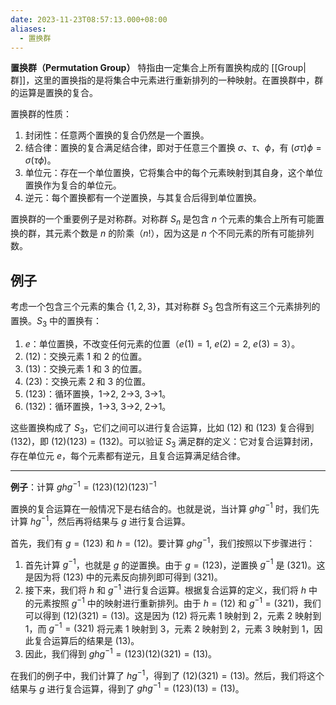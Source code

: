 ```yaml
---
date: 2023-11-23T08:57:13.000+08:00
aliases:
  - 置换群
---
```


**置换群（Permutation Group）** 特指由一定集合上所有置换构成的 [[Group|群]]，这里的置换指的是将集合中元素进行重新排列的一种映射。在置换群中，群的运算是置换的复合。

置换群的性质：

1. 封闭性：任意两个置换的复合仍然是一个置换。
2. 结合律：置换的复合满足结合律，即对于任意三个置换 $\sigma$、$\tau$、$\phi$，有 $(\sigma\tau)\phi = \sigma(\tau\phi)$。
3. 单位元：存在一个单位置换，它将集合中的每个元素映射到其自身，这个单位置换作为复合的单位元。
4. 逆元：每个置换都有一个逆置换，与其复合后得到单位置换。

置换群的一个重要例子是对称群。对称群 $S_n$ 是包含 $n$ 个元素的集合上所有可能置换的群，其元素个数是 $n$ 的阶乘（$n!$），因为这是 $n$ 个不同元素的所有可能排列数。

## 例子

考虑一个包含三个元素的集合 $\{1, 2, 3\}$，其对称群 $S_3$ 包含所有这三个元素排列的置换。$S_3$ 中的置换有：

1. $e$：单位置换，不改变任何元素的位置（$e(1)=1$, $e(2)=2$, $e(3)=3$）。
2. $(12)$：交换元素 1 和 2 的位置。
3. $(13)$：交换元素 1 和 3 的位置。
4. $(23)$：交换元素 2 和 3 的位置。
5. $(123)$：循环置换，1→2, 2→3, 3→1。
6. $(132)$：循环置换，1→3, 3→2, 2→1。

这些置换构成了 $S_3$，它们之间可以进行复合运算，比如 $(12)$ 和 $(123)$ 复合得到 $(132)$，即 $(12)(123)=(132)$。可以验证 $S_3$ 满足群的定义：它对复合运算封闭，存在单位元 $e$，每个元素都有逆元，且复合运算满足结合律。

---

**例子**：计算 $ghg^{-1} = (123)(12)(123)^{-1}$

置换的复合运算在一般情况下是右结合的。也就是说，当计算 $ghg^{-1}$ 时，我们先计算 $hg^{-1}$，然后再将结果与 $g$ 进行复合运算。

首先，我们有 $g = (123)$ 和 $h = (12)$。要计算 $ghg^{-1}$，我们按照以下步骤进行：

1. 首先计算 $g^{-1}$，也就是 $g$ 的逆置换。由于 $g = (123)$，逆置换 $g^{-1}$ 是 $(321)$。这是因为将 $(123)$ 中的元素反向排列即可得到 $(321)$。
2. 接下来，我们将 $h$ 和 $g^{-1}$ 进行复合运算。根据复合运算的定义，我们将 $h$ 中的元素按照 $g^{-1}$ 中的映射进行重新排列。由于 $h = (12)$ 和 $g^{-1} = (321)$，我们可以得到 $(12)(321) = (13)$。这是因为 $(12)$ 将元素 $1$ 映射到 $2$，元素 $2$ 映射到 $1$，而 $g^{-1} = (321)$ 将元素 $1$ 映射到 $3$，元素 $2$ 映射到 $2$，元素 $3$ 映射到 $1$，因此复合运算后的结果是 $(13)$。
3. 因此，我们得到 $ghg^{-1} = (123)(12)(321) = (13)$。

在我们的例子中，我们计算了 $hg^{-1}$，得到了 $(12)(321) = (13)$。然后，我们将这个结果与 $g$ 进行复合运算，得到了 $ghg^{-1} = (123)(13) = (13)$。